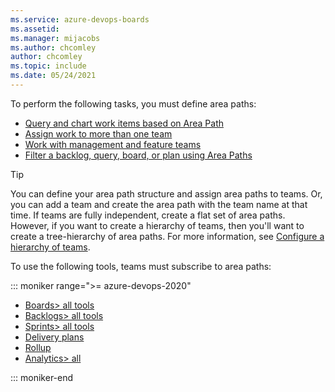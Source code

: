 ```yaml
---
ms.service: azure-devops-boards
ms.assetid: 
ms.manager: mijacobs
ms.author: chcomley
author: chcomley
ms.topic: include
ms.date: 05/24/2021
---
```


To perform the following tasks, you must define area paths: 

- [Query and chart work items based on Area Path](../queries/query-by-area-iteration-path.md)
- [Assign work to more than one team](../../organizations/settings/add-teams.md) 
- [Work with management and feature teams](../plans/configure-hierarchical-teams.md)
- [Filter a backlog, query, board, or plan using Area Paths](../backlogs/filter-backlogs-boards-plans.md)

> [!TIP]    
> You can define your area path structure and assign area paths to teams. Or, you can add a team and create the area path with the team name at that time. If teams are fully independent, create a flat set of area paths. However, if you want to create a hierarchy of teams, then you'll want to create a tree-hierarchy of area paths. For more information, see [Configure a hierarchy of teams](../plans/configure-hierarchical-teams.md).

To use the following tools, teams must subscribe to area paths: 

::: moniker range=">= azure-devops-2020"

- [Boards> all tools](../boards/kanban-overview.md)    
- [Backlogs> all tools](../backlogs/backlogs-overview.md)    
- [Sprints> all tools](../sprints/scrum-overview.md)   
- [Delivery plans](../plans/review-team-plans.md)
- [Rollup](../configure-customize.md#rollup-hierarchy-and-portfolio-management)  
- [Analytics> all](../../report/dashboards/overview.md#in-context-reports-work-tracking)

::: moniker-end

